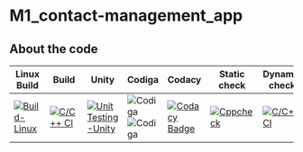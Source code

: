 # M1_contact-management_app

## About the code
| Linux Build | Build | Unity | Codiga | Codacy | Static check | Dynamic check |
| --- | --- | --- | --- | --- | --- | --- |
|[![Build-Linux](https://github.com/Daneshpatted/M1_contact-management_app/actions/workflows/Build-Linux.yml/badge.svg)](https://github.com/Daneshpatted/M1_contact-management_app/actions/workflows/Build-Linux.yml)|[![C/C++ CI](https://github.com/Daneshpatted/M1_contact-management_app/actions/workflows/c-cpp.yml/badge.svg)](https://github.com/Daneshpatted/M1_contact-management_app/actions/workflows/c-cpp.yml)|[![Unit Testing -Unity](https://github.com/Daneshpatted/M1_contact-management_app/actions/workflows/unity.yml/badge.svg)](https://github.com/Daneshpatted/M1_contact-management_app/actions/workflows/unity.yml)|![Codiga](https://api.codiga.io/project/31216/score/svg)  ![Codiga](https://api.codiga.io/project/31216/status/svg) |[![Codacy Badge](https://app.codacy.com/project/badge/Grade/023ad35265764ec8b991e713cc51efb1)](https://www.codacy.com/gh/Daneshpatted/M1_contact-management_app/dashboard?utm_source=github.com&amp;utm_medium=referral&amp;utm_content=Daneshpatted/M1_contact-management_app&amp;utm_campaign=Badge_Grade) |[![Cppcheck](https://github.com/Daneshpatted/M1_contact-management_app/actions/workflows/Static-check.yml/badge.svg)](https://github.com/Daneshpatted/M1_contact-management_app/actions/workflows/Static-check.yml)|[![C/C++ CI](https://github.com/Daneshpatted/M1_contact-management_app/actions/workflows/Dynamic-check.yml/badge.svg)](https://github.com/Daneshpatted/M1_contact-management_app/actions/workflows/Dynamic-check.yml)|














